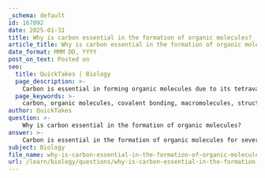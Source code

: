 ```yaml
---
_schema: default
id: 167092
date: 2025-01-31
title: Why is carbon essential in the formation of organic molecules?
article_title: Why is carbon essential in the formation of organic molecules?
date_format: MMM DD, YYYY
post_on_text: Posted on
seo:
  title: QuickTakes | Biology
  page_description: >-
    Carbon is essential in forming organic molecules due to its tetravalency, enabling stable covalent bonds and diverse structures that are fundamental for life.
  page_keywords: >-
    carbon, organic molecules, covalent bonding, macromolecules, structural diversity, biological functions, stable bonds, functional groups, hydrophilic, hydrophobic, life, biochemical reactions
author: QuickTakes
question: >-
    Why is carbon essential in the formation of organic molecules?
answer: >-
    Carbon is essential in the formation of organic molecules for several key reasons:\n\n1. **Covalent Bonding Versatility**: Carbon has four electrons in its outer shell, allowing it to form four covalent bonds with other atoms. This tetravalency enables carbon to create a wide variety of complex structures, including chains, branched forms, and rings. This structural diversity is fundamental for the formation of macromolecules such as proteins, nucleic acids, carbohydrates, and lipids.\n\n2. **Formation of Diverse Organic Molecules**: The ability of carbon to bond with many different elements (such as hydrogen, oxygen, nitrogen, sulfur, and phosphorus) leads to the creation of a vast array of organic compounds. These compounds are the building blocks of life and are involved in various biological functions.\n\n3. **Stability and Reactivity**: Carbon forms stable covalent bonds, which are crucial for the integrity of biological macromolecules. The stability of these bonds allows for the formation of complex structures that can participate in biochemical reactions without breaking down easily.\n\n4. **Functional Groups**: Carbon can bond with functional groups—specific groups of atoms that confer particular chemical properties to molecules. These functional groups play a critical role in determining the reactivity and behavior of organic molecules, influencing processes such as enzyme activity, energy storage, and structural support.\n\n5. **Hydrophilic and Hydrophobic Interactions**: The presence of carbon in organic molecules contributes to their hydrophilic (water-attracting) or hydrophobic (water-repelling) properties, which are essential for the formation of cellular structures and the functioning of biological membranes.\n\nIn summary, carbon's unique properties, including its ability to form four covalent bonds, its versatility in creating diverse organic molecules, and its role in stabilizing complex structures, make it a fundamental element for life and the formation of organic molecules.
subject: Biology
file_name: why-is-carbon-essential-in-the-formation-of-organic-molecules.md
url: /learn/biology/questions/why-is-carbon-essential-in-the-formation-of-organic-molecules
---
```


&nbsp;